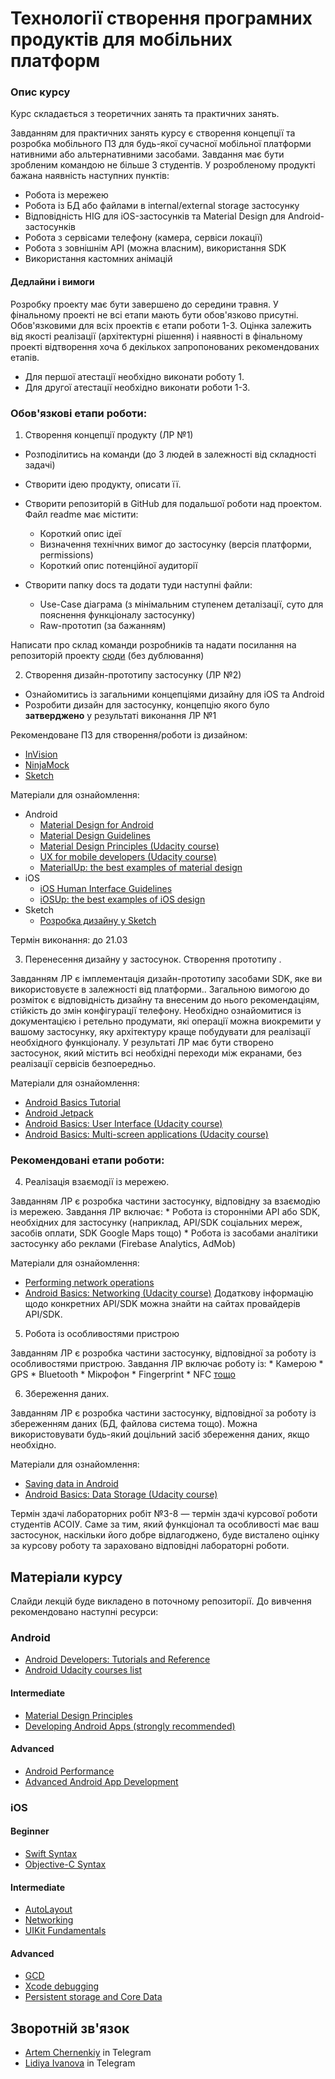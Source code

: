 # Технології створення програмних продуктів для мобільних платформ

### Опис курсу

Курс складається з теоретичних занять та практичних занять.

Завданням для практичних занять курсу є створення концепції та розробка мобільного ПЗ для будь-якої сучасної мобільної платформи нативними або альтернативними засобами. Завдання має бути зробленим командою не більше 3 студентів. У розробленому продукті бажана наявність наступних пунктів:

* Робота із мережею
* Робота із БД або файлами в internal/external storage застосунку
* Відповідність HIG для iOS-застосунків та Material Design для Android-застосунків
* Робота з сервісами телефону (камера, сервіси локації)
* Робота з зовнішнім API (можна власним), використання SDK
* Використання кастомних анімацій

#### Дедлайни і вимоги

Розробку проекту має бути завершено до середини травня. У фінальному проекті не всі етапи мають бути обов'язково присутні. Обов'язковими для всіх проектів є етапи роботи 1-3. Оцінка залежить від якості реалізації (архітектурні рішення) і наявності в фінальному проекті відтворення хоча б декількох запропонованих рекомендованих етапів. 
* Для першої атестації необхідно виконати роботу 1.
* Для другої атестації необхідно виконати роботи 1-3.

### Обов'язкові етапи роботи:

1. Створення концепції продукту (ЛР №1)

  * Розподілитись на команди (до 3 людей в залежності від складності задачі)
  * Cтворити ідею продукту, описати її.
  * Cтворити репозиторій в GitHub для подальшої роботи над проектом. Файл readme має містити:
  
    * Короткий опис ідеї
    * Визначення технічних вимог до застосунку (версія платформи, permissions)
    * Короткий опис потенційної аудиторії
    
  * Створити папку docs та додати туди наступні файли:
  
    * Use-Case діаграма (з мінімальним ступенем деталізації, суто для пояснення функціоналу застосунку)
    * Raw-прототип (за бажанням)

  Написати про склад команди розробників та надати посилання на репозиторій проекту [сюди](https://github.com/kpimobiledev/MobileDev/issues/1) (без дублювання)

2. Створення дизайн-прототипу застосунку (ЛР №2)

  * Ознайомитись із загальними концепціями дизайну для iOS та Android
  * Розробити дизайн для застосунку, концепцію якого було **затверджено** у результаті виконання ЛР №1

  Рекомендоване ПЗ для створення/роботи із дизайном:
  * [InVision](https://www.invisionapp.com)
  * [NinjaMock](https://ninjamock.com)
  * [Sketch](https://www.sketchapp.com)

  Матеріали для ознайомлення:

  * Android
    * [Material Design for Android](https://developer.android.com/design/material/index.html)
    * [Material Design Guidelines](https://material.io/guidelines/)
    * [Material Design Principles (Udacity course)](https://www.udacity.com/course/material-design-for-android-developers--ud862)
    * [UX for mobile developers (Udacity course)](https://www.udacity.com/course/ux-design-for-mobile-developers--ud849)
    * [MaterialUp: the best examples of material design](https://material.uplabs.com)
  * iOS
    * [iOS Human Interface Guidelines](https://developer.apple.com/ios/human-interface-guidelines/overview/design-principles/)
    * [iOSUp: the best examples of iOS design](https://ios.uplabs.com)
  * Sketch
    * [Розробка дизайну у Sketch](https://www.youtube.com/watch?v=mlgI4u_X8sU)

  Термін виконання: до 21.03

3. Перенесення дизайну у застосунок. Створення прототипу .

Завданням ЛР є імплементація дизайн-прототипу засобами SDK, яке ви використовуєте в залежності від платформи.. Загальною вимогою до розміток є відповідність дизайну та внесеним до нього рекомендаціям, стійкість до змін конфігурації телефону. Необхідно ознайомитися із документацією і ретельно продумати, які операції можна виокремити у вашому застосунку, яку архітектуру краще побудувати для реалізації необхідного функціоналу. У результаті ЛР має бути створено застосунок, який містить всі необхідні переходи між екранами, без реалізації сервісів безпоередньо.
  
   Матеріали для ознайомлення:
   * [Android Basics Tutorial](https://developer.android.com/guide/)
   * [Android Jetpack](https://developer.android.com/jetpack/)
   * [Android Basics: User Interface (Udacity course)](https://www.udacity.com/course/android-development-for-beginners--ud837)
   * [Android Basics: Multi-screen applications (Udacity course)](https://www.udacity.com/course/android-basics-multi-screen-apps--ud839)

### Рекомендовані етапи роботи:

4. Реалізація взаємодії із мережею.

Завданням ЛР є розробка частини застосунку, відповідну за взаємодію із мережею. Завдання ЛР включає:
    * Робота із сторонніми API або SDK, необхідних для застосунку (наприклад, API/SDK соціальних мереж, засобів оплати, SDK Google Maps тощо)
    * Робота із засобами аналітики застосунку або реклами (Firebase Analytics, AdMob)

   Матеріали для ознайомлення:
   * [Performing network operations](https://developer.android.com/training/basics/network-ops/index.html)
   * [Android Basics: Networking (Udacity course)](https://www.udacity.com/course/android-basics-networking--ud843)
   Додаткову інформацію щодо конкретних API/SDK можна знайти на сайтах провайдерів API/SDK.

5. Робота із особливостями пристрою

Завданням ЛР є розробка частини застосунку, відповідної за роботу із особливостями пристрою. Завдання ЛР включає роботу із:
    * Камерою
    * GPS
    * Bluetooth
    * Мікрофон
    * Fingerprint
    * NFC [тощо](https://developer.android.com/guide/topics/manifest/uses-feature-element.html)

6. Збереження даних.

  Завданням ЛР є розробка частини застосунку, відповідної за роботу із збереженням даних (БД, файлова система тощо). Можна використовувати будь-який доцільний засіб збереження даних, якщо необхідно.

   Матеріали для ознайомлення:
   * [Saving data in Android](https://developer.android.com/training/basics/data-storage/index.html)
   * [Android Basics: Data Storage (Udacity course)](https://www.udacity.com/course/android-basics-data-storage--ud845)

Термін здачі лабораторних робіт №3-8 — термін здачі курсової роботи студентів АСОІУ. Саме за тим, який функціонал та особливості має ваш застосунок, наскільки його добре відлагоджено, буде висталено оцінку за курсову роботу та зараховано відповідні лабораторні роботи.

## Матеріали курсу

Слайди лекцій буде викладено в поточному репозиторії.
До вивчення рекомендовано наступні ресурси:

### Android

* [Android Developers: Tutorials and Reference](https://developer.android.com/index.html)
* [Android Udacity courses list](https://www.udacity.com/courses/android)

#### Intermediate
* [Material Design Principles](https://www.udacity.com/course/material-design-for-android-developers--ud862)
* [Developing Android Apps (strongly recommended)](https://www.udacity.com/course/new-android-fundamentals--ud851)

#### Advanced
* [Android Performance](https://www.udacity.com/course/android-performance--ud825)
* [Advanced Android App Development](https://www.udacity.com/course/advanced-android-app-development--ud855)

### iOS

#### Beginner
* [Swift Syntax](https://www.udacity.com/course/learn-swift-programming-syntax--ud902)
* [Objective-C Syntax](https://www.udacity.com/course/objective-c-for-swift-developers--ud1009)

#### Intermediate
* [AutoLayout](https://www.udacity.com/course/auto-layout--ud1026)
* [Networking](https://www.udacity.com/course/ios-networking-with-swift--ud421)
* [UIKit Fundamentals](https://www.udacity.com/course/uikit-fundamentals--ud788)

#### Advanced
* [GCD](https://www.udacity.com/course/grand-central-dispatch-gcd--ud576)
* [Xcode debugging](https://www.udacity.com/course/xcode-debugging--ud774)
* [Persistent storage and Core Data](https://www.udacity.com/course/ios-persistence-and-core-data--ud325)

## Зворотній зв'язок

* [Artem Chernenkiy](https://telegram.me/gy_fk) in Telegram
* [Lidiya Ivanova](https://telegram.me/lidaamber) in Telegram
